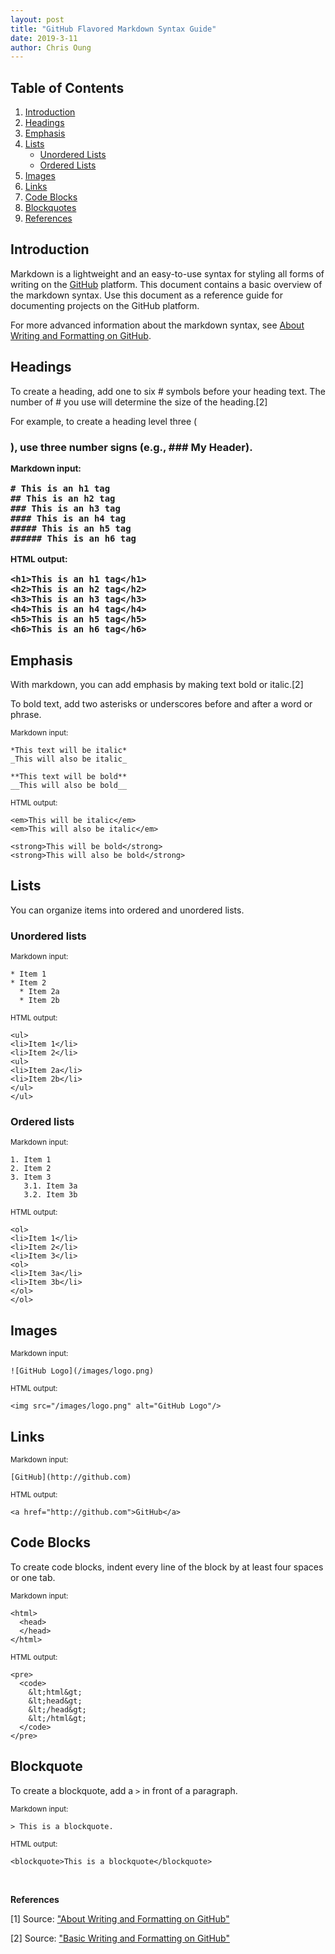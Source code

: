 ```yaml
---
layout: post
title: "GitHub Flavored Markdown Syntax Guide"
date: 2019-3-11
author: Chris Oung
---
```


**Table of Contents**
------------------

1. [Introduction](#introduction)
2. [Headings](#headings)
3. [Emphasis](#emphasis)
4. [Lists](#lists)
    - [Unordered Lists](#unordered-lists)
    - [Ordered Lists](#ordered-lists)
5. [Images](#images)
6. [Links](#links)
7. [Code Blocks](#code-blocks)
8. [Blockquotes](#blockquotes)
9. [References](#references)

**Introduction** <a name="introduction"></a>
------------

Markdown is a lightweight and an easy-to-use syntax for styling all forms of writing on the [GitHub](https://github.com) platform. This document contains a basic overview of the markdown syntax. Use this document as a reference guide for documenting projects on the GitHub platform. 

For more advanced information about the markdown syntax, see [About Writing and Formatting on GitHub](https://help.github.com/articles/about-writing-and-formatting-on-github/).

**Headings** <a name="headings"></a>
--------

To create a heading, add one to six # symbols before your heading text. The number of # you use will determine the size of the heading.[2]

For example, to create a heading level three (<h3>), use three number signs (e.g., ### My Header).

<small>Markdown input:</small>

```
# This is an h1 tag
## This is an h2 tag
### This is an h3 tag
#### This is an h4 tag
##### This is an h5 tag
###### This is an h6 tag
```

<small>HTML output:</small>

```raw
<h1>This is an h1 tag</h1>
<h2>This is an h2 tag</h2>
<h3>This is an h3 tag</h3>
<h4>This is an h4 tag</h4>
<h5>This is an h5 tag</h5>
<h6>This is an h6 tag</h6>
```

**Emphasis** <a name="emphasis"></a>
--------

With markdown, you can add emphasis by making text bold or italic.[2]

To bold text, add two asterisks or underscores before and after a word or phrase. 

<small>Markdown input:</small>

```
*This text will be italic*
_This will also be italic_

**This text will be bold**
__This will also be bold__

```

<small>HTML output:</small>

```raw
<em>This will be italic</em>
<em>This will also be italic</em>

<strong>This will be bold</strong>
<strong>This will also be bold</strong>
```


**Lists** <a name="lists"></a>
-----

You can organize items into ordered and unordered lists.

### **Unordered lists** <a name="unordered-lists"></a>

<small>Markdown input:</small>

```
* Item 1
* Item 2
  * Item 2a
  * Item 2b
```
<small>HTML output:</small>

```raw
<ul>
<li>Item 1</li>
<li>Item 2</li>
<ul>
<li>Item 2a</li>
<li>Item 2b</li>
</ul>
</ul>
```

### **Ordered lists** <a name="ordered-lists"></a>

<small>Markdown input:</small>

```
1. Item 1
2. Item 2
3. Item 3
   3.1. Item 3a
   3.2. Item 3b
```

<small>HTML output:</small>

```raw
<ol>
<li>Item 1</li>
<li>Item 2</li>
<li>Item 3</li>
<ol>
<li>Item 3a</li>
<li>Item 3b</li>
</ol>
</ol>
```

**Images** <a name="images"></a>
------

<small>Markdown input:</small>

```
![GitHub Logo](/images/logo.png)
```

<small>HTML output:</small>

```raw
<img src="/images/logo.png" alt="GitHub Logo"/>
```

**Links** <a name="links"></a>
-----

<small>Markdown input:</small>

```
[GitHub](http://github.com)
```

<small>HTML output:</small>

```raw
<a href="http://github.com">GitHub</a>
```

**Code Blocks** <a name="code-blocks"></a>
--------------

To create code blocks, indent every line of the block by at least four spaces or one
tab.

<small>Markdown input:</small>

```
<html>
  <head>
  </head>
</html>
```

<small>HTML output:</small>

```raw
<pre>
  <code>
    &lt;html&gt;
    &lt;head&gt;
    &lt;/head&gt;
    &lt;/html&gt;
  </code>
</pre>
```

**Blockquote** <a name="blockquotes"></a>
--------------

To create a blockquote, add a `>` in front of a paragraph.

<small>Markdown input:</small>

```
> This is a blockquote.
```

<small>HTML output:</small>

```raw
<blockquote>This is a blockquote</blockquote>
```
<br/>

**References** <a name="references"></a>

[1]  Source: ["About Writing and Formatting on GitHub"](https://help.github.com/articles/about-writing-and-formatting-on-github/)

[2]  Source: ["Basic Writing and Formatting on GitHub"](https://help.github.com/articles/basic-writing-and-formatting-syntax/)
